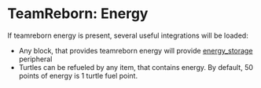 # TeamReborn: Energy

If teamreborn energy is present, several useful integrations will be loaded:

- Any block, that provides teamreborn energy will provide [energy_storage](https://tweaked.cc/generic_peripheral/energy_storage.html) peripheral
- Turtles can be refueled by any item, that contains energy. By default, 50 points of energy is 1 turtle fuel point.
